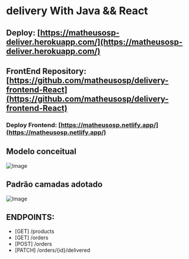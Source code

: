 # delivery With Java && React

## Deploy: [https://matheusosp-deliver.herokuapp.com/](https://matheusosp-deliver.herokuapp.com/)
## FrontEnd Repository: [https://github.com/matheusosp/delivery-frontend-React](https://github.com/matheusosp/delivery-frontend-React)
### Deploy Frontend: [https://matheusosp.netlify.app/](https://matheusosp.netlify.app/)

## Modelo conceitual
![Image](https://raw.githubusercontent.com/devsuperior/sds2/master/assets/modelo-conceitual.png "Modelo conceitual")

## Padrão camadas adotado

![Image](https://raw.githubusercontent.com/devsuperior/sds2/master/assets/camadas.png "Padrão camadas")


## ENDPOINTS:
  - [GET] /products
  - [GET] /orders
  - [POST] /orders
  - [PATCH] /orders/{id}/delivered
